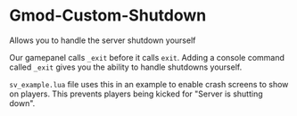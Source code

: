 # Gmod-Custom-Shutdown
Allows you to handle the server shutdown yourself

Our gamepanel calls `_exit` before it calls `exit`. Adding a console command called `_exit` gives you the ability to handle shutdowns yourself.

`sv_example.lua` file uses this in an example to enable crash screens to show on players. This prevents players being kicked for "Server is shutting down".
